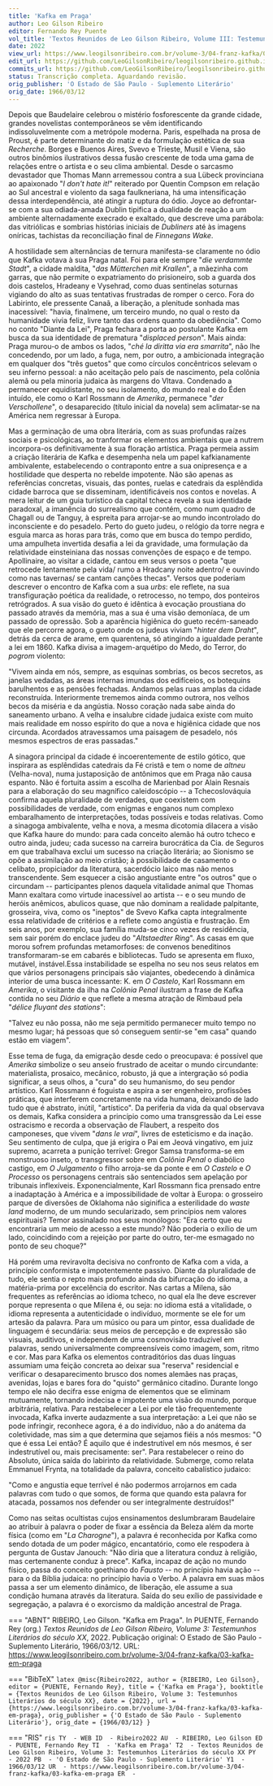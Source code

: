 ```yaml
---
title: 'Kafka em Praga'
author: Leo Gilson Ribeiro
editor: Fernando Rey Puente
vol_title: 'Textos Reunidos de Leo Gilson Ribeiro, Volume III: Testemunhos Literários do século XX'
date: 2022
view_url: https://www.leogilsonribeiro.com.br/volume-3/04-franz-kafka/03-kafka-em-praga
edit_url: https://github.com/LeoGilsonRibeiro/leogilsonribeiro.github.io/edit/main//docs/markdown/volume-3/04-franz-kafka/03-kafka-em-praga.md
commits_url: https://github.com/LeoGilsonRibeiro/leogilsonribeiro.github.io/commits/main/docs/markdown/volume-3/04-franz-kafka/03-kafka-em-praga.md
status: Transcrição completa. Aguardando revisão.
orig_publisher: 'O Estado de São Paulo - Suplemento Literário'
orig_date: 1966/03/12
---
```


Depois que Baudelaire celebrou o mistério fosforescente da grande cidade, grandes novelistas contemporâneos se vêm identificando indissoluvelmente com a metrópole moderna. Paris, espelhada na prosa de Proust, é parte determinante do matiz e da formulação estética de sua *Recherche*. Borges e Buenos Aires, Svevo e Trieste, Musil e Viena, são outros binômios ilustrativos dessa fusão crescente de toda uma gama de relações entre o artista e o seu clima ambiental. Desde o sarcasmo devastador que Thomas Mann arremessou contra a sua Lübeck provinciana ao apaixonado "*I don't hate it!*" reiterado por Quentin Compson em relação ao Sul ancestral e violento da saga faulkneriana, há uma intensificação dessa interdependência, até atingir a ruptura do ódio. Joyce ao defrontar-se com a sua odiada-amada Dublin tipifica a dualidade de reação a um ambiente alternadamente execrado e exaltado, que descreve uma parábola: das vitriólicas e sombrias histórias iniciais de *Dubliners* até às imagens oníricas, tachistas da reconciliação final de *Finnegans Wake*.

A hostilidade sem alternâncias de ternura manifesta-se claramente no ódio que Kafka votava à sua Praga natal. Foi para ele sempre "*die verdammte Stadt*", a cidade maldita, "*das Mütterchen mit Krallen*", a mãezinha com garras, que não permite o expatriamento do prisioneiro, sob a guarda dos dois castelos, Hradeany e Vysehrad, como duas sentinelas soturnas vigiando do alto as suas tentativas frustradas de romper o cerco. Fora do Labirinto, ele pressente Canaã, a liberação, a plenitude sonhada mas inacessível: "havia, finalmene, um terceiro mundo, no qual o resto da humanidade vivia feliz, livre tanto das ordens quanto da obediência". Como no conto "Diante da Lei", Praga fechara a porta ao postulante Kafka em busca da sua identidade de prematura "*displaced person*". Mais ainda: Praga murou-o de ambos os lados, "*ché la diritta via era smarrita*", não lhe concedendo, por um lado, a fuga, nem, por outro, a ambicionada integração em qualquer dos "três guetos" que como círculos concêntricos selevam o seu inferno pessoal: a não aceitação pelo país de nascimento, pela colônia alemã ou pela minoria judaica às margens do Vltava. Condenado a permanecer equidistante, no seu isolamento, do mundo real e do Éden intuído, ele como o Karl Rossmann de *Amerika*, permanece "*der Verschollene*", o desaparecido (título inicial da novela) sem aclimatar-se na América nem regressar à Europa.

Mas a germinação de uma obra literária, com as suas profundas raízes sociais e psicológicas, ao tranformar os elementos ambientais que a nutrem incorpora-os definitivamente à sua floração artística. Praga permeia assim a criação literária de Kafka e desempenha nela um papel kafkianamente ambivalente, estabelecendo o contraponto entre a sua onipresença e a hostilidade que desperta no rebelde impotente. Não são apenas as referências concretas, visuais, das pontes, ruelas e catedrais da esplêndida cidade barroca que se disseminam, identificáveis nos contos e novelas. A mera leitur de um guia turístico da capital tcheca revela a sua identidade paradoxal, a imanência do surrealismo que contém, como num quadro de Chagall ou de Tanguy, à espreita para arrojar-se ao mundo incontrolado do inconsciente e do pesadelo. Perto do gueto judeu, o relógio da torre negra e esguia marca as horas para trás, como que em busca do tempo perdido, uma ampulheta invertida desafia a lei da gravidade, uma formulação da relatividade einsteiniana das nossas convenções de espaço e de tempo. Apollinaire, ao visitar a cidade, cantou em seus versos o poeta "que retrocede lentamente pela vida/ rumo a Hradcany noite adentro/ e ouvindo como nas tavernas/ se cantam canções thecas". Versos que poderiam descrever o encontro de Kafka com a sua *urbs*: ele reflete, na sua transfiguração poética da realidade, o retrocesso, no tempo, dos ponteiros retrógrados. A sua visão do gueto é idêntica à evocação proustiana do passado através da memória, mas a sua é uma visão demoníaca, de um passado de opressão. Sob a aparência higiênica do gueto recém-saneado que ele percorre agora, o gueto onde os judeus viviam "*hinter dem Draht*", detrás da cerca de arame, em quarentena, só atingindo a igualdade perante a lei em 1860. Kafka divisa a imagem-arquétipo do Medo, do Terror, do *pogrom* violento:

"Vivem ainda em nós, sempre, as esquinas sombrias, os becos secretos, as janelas vedadas, as áreas internas imundas dos edifíceios, os botequins barulhentos e as pensões fechadas. Andamos pelas ruas amplas da cidade reconstruída. Interiormente trememos ainda commo outrora, nos velhos becos da miséria e da angústia. Nosso coração nada sabe ainda do saneamento urbano. A velha e insalubre cidade judaica existe com muito mais realidade em nosso espírito do que a nova e higiênica cidade que nos circunda. Acordados atravessamos uma paisagem de pesadelo, nós mesmos espectros de eras passadas."

A sinagora principal da cidade é incoerentemente de estilo gótico, que inspirara as esplêndidas catedrais da Fé cristã e tem o nome de *altneu* (Velha-nova), numa justaposição de antônimos que em Praga não causa espanto. Não é fortuita assim a escolha de Marienbad por Alain Resnais para a elaboração do seu magnífico caleidoscópio -- a Tchecoslováquia confirma aquela pluralidade de verdades, que coexistem com possibilidades de verdade, com enigmas e enganos num complexo embaralhamento de interpretações, todas possíveis e todas relativas. Como a sinagoga ambivalente, velha e nova, a mesma dicotomia dilacera a visão que Kafka haure do mundo: para cada conceito alemão há outro tcheco e outro ainda, judeu; cada sucesso na carreira burocrática da Cia. de Seguros em que trabalhava exclui um sucesso na criação literária; ao Sionismo se opõe a assimilação ao meio cristão; à possibilidade de casamento o celibato, propiciador da literatura, sacerdócio laico mas não menos transcendente. Sem esquecer a cisão angustiante entre "os outros" que o circundam -- participantes plenos daquela vitalidade animal que Thomas Mann exaltara como virtude inacessível ao artista -- e o seu mundo de heróis anêmicos, abulicos quase, que não dominam a realidade palpitante, grosseira, viva, como os "ineptos" de Svevo Kafka capta integralmente essa relatividade de critérios e a reflete como angústia e frustração. Em seis anos, por exemplo, sua família muda-se cinco vezes de residência, sem sair porém do enclace judeu do "*Altstaedter Ring*". As casas em que morou sofrem profundas metamorfoses: de convenos beneditinos transformaram-se em cabarés e bibliotecas. Tudo se apresenta em fluxo, mutável, instável.Essa instabilidade se espelha no seu nos seus relatos em que vários personagens principais são viajantes, obedecendo à dinâmica interior de uma busca incessante: K. em *O Castelo*, Karl Rossmann em *Amerika*, o visitante da ilha na *Colônia Penal* ilustram a frase de Kafka contida no seu *Diário* e que reflete a mesma atração de Rimbaud pela "*délice fluyant des stations*":

"Talvez eu não possa, não me seja permitido permanecer muito tempo no mesmo lugar; há pessoas que só conseguem sentir-se "em casa" quando estão em viagem".

Esse tema de fuga, da emigração desde cedo o preocupava: é possível que *Amerika* simbolize o seu anseio frustrado de aceitar o mundo circundante: materialista, prosaico, mecânico, robusto, já que a intergração só podia significar, a seus olhos, a "cura" do seu humanismo, do seu pendor artístico. Karl Rossmann é foguista e aspira a ser engenheiro, profissões práticas, que interferem concretamente na vida humana, deixando de lado tudo que é abstrato, inútil, "artístico". Da periferia da vida da qual observava os demais, Kafka considera a princípio como uma transgressão da Lei esse ostracismo e recorda a observação de Flaubert, a respeito dos camponeses, que vivem "*dans le vrai*", livres de esteticismo e da inação. Seu sentimento de culpa, que já erigira o Pai em Jeová vingativo, em juiz supremo, acarreta a punição terrível: Gregor Samsa transforma-se em monstruoso inseto, o transgressor sobre em *Colônia Penal* o diabólico castigo, em *O Julgamento* o filho arroja-se da ponte e em *O Castelo* e *O Processo* os personagens centrais são sentenciados sem apelação por tribunais inflexíveis. Exponencialmente, Karl Rossmann fica prensado entre a inadaptação à América e a impossibilidade de voltar à Europa: o grosseiro parque de diversões de Oklahoma não siginifica a esterilidade do *waste land* moderno, de um mundo secularizado, sem princípios nem valores espirituais? Temor assinalado nos seus monólogos: "Era certo que eu encontraria um meio de acesso a este mundo? Não poderia o exílio de um lado, coincidindo com a rejeição por parte do outro, ter-me esmagado no ponto de seu choque?"

Há porém uma reviravolta decisiva no confronto de Kafka com a vida, a princípio conformista e impotentemente passivo. Diante da pluralidade de tudo, ele sentia o repto mais profundo ainda da bifurcação do idioma, a matéria-prima por excelência do escritor. Nas cartas a Milena, são frequentes as referências ao idioma tcheco, no qual ela lhe deve escrever porque representa o que Milena é, ou seja: no idioma está a vitalidade, o idioma representa a autenticidade o indivíduo, mormente se ele for um artesão da palavra. Para um músico ou para um pintor, essa dualidade de linguagem é secundária: seus meios de percepção e de expressão são visuais, auditivos, e independem de uma cosmovisão traduzível em palavras, sendo universalmente compreensíveis como imagem, som, ritmo e cor. Mas para Kafka os elementos contraditórios das duas línguas assumiam uma feição concreta ao deixar sua "reserva" residencial e verificar o desaparecimento brusco dos nomes alemães nas praças, avenidas, lojas e bares fora do "quisto" germânico citadino. Durante longo tempo ele não decifra esse enigma de elementos que se eliminam mutuamente, tornando indecisa e impotente uma visão do mundo, porque arbitrária, relativa. Para restabelecer a Lei por ele tão frequentemente invocada, Kafka inverte audazmente a sua interpretação: a Lei que não se pode infringir, reconhece agora, é a do indivíduo, não a do anátema da coletividade, mas sim a que determina que sejamos fiéis a nós mesmos: "O que é essa Lei então? É aquilo que é indestrutível em nós mesmos, é ser indestrutível ou, mais precisamente: ser". Para restabelecer o reino do Absoluto, única saída do labirinto da relatividade. Submerge, como relata Emmanuel Frynta, na totalidade da palavra, conceito cabalístico judaico:

"Como e angustia eque terrível é não podermos arrojarnos em cada palavras com tudo o que somos, de forma que quando esta palavra for atacada, possamos nos defender ou ser integralmente destruídos!"

Como nas seitas ocultistas cujos ensinamentos deslumbraram Baudelaire ao atribuir à palavra o poder de fixar a essência da Beleza além da morte física (como em "*La Charogne*"), a palavra é reconhecida por Kafka como sendo dotada de um poder mágico, encantatório, como ele respodera à pergunta de Gustav Janouch: "Não diria que a literatura conduz à religião, mas certemanente conduz à prece". Kafka, incapaz de ação no mundo físico, passa do conceito goethiano do *Fausto* -- no princípio havia ação -- para o da Bíblia judaica: no princípio havia o Verbo. A palavra em suas mãos passa a ser um elemento dinâmico, de liberação, ele assume a sua condição humana através da literatura. Saída do seu exílio de passividade e segregação, a palavra é o exorcismo da maldição ancestral de Praga.


=== "ABNT"
    RIBEIRO, Leo Gilson. "Kafka em Praga". In PUENTE, Fernando Rey (org.) <em>Textos Reunidos de Leo Gilson Ribeiro, Volume 3: Testemunhos Literários do século XX</em>, 2022. Publicação original: O Estado de São Paulo - Suplemento Literário, 1966/03/12. URL: <a href="stable_url">https://www.leogilsonribeiro.com.br/volume-3/04-franz-kafka/03-kafka-em-praga</a>

=== "BibTeX"
    ```latex
    @misc{Ribeiro2022,
    author = {RIBEIRO, Leo Gilson},
    editor = {PUENTE, Fernando Rey},
    title = {'Kafka em Praga'},
    booktitle = {Textos Reunidos de Leo Gilson Ribeiro, Volume 3: Testemunhos Literários do século XX},
    date = {2022},
    url = {https://www.leogilsonribeiro.com.br/volume-3/04-franz-kafka/03-kafka-em-praga},
    orig_publisher = {'O Estado de São Paulo - Suplemento Literário'},
    orig_date = {1966/03/12}
    }
    ```

=== "RIS"
    ```ris
    TY  - WEB
    ID  - Ribeiro2022
    AU  - RIBEIRO, Leo Gilson
    ED  - PUENTE, Fernando Rey
    TI  - 'Kafka em Praga'
    T2  - Textos Reunidos de Leo Gilson Ribeiro, Volume 3: Testemunhos Literários do século XX
    PY  - 2022
    PB  - 'O Estado de São Paulo - Suplemento Literário'
    Y1  - 1966/03/12
    UR  - https://www.leogilsonribeiro.com.br/volume-3/04-franz-kafka/03-kafka-em-praga
    ER  - 
    ```
